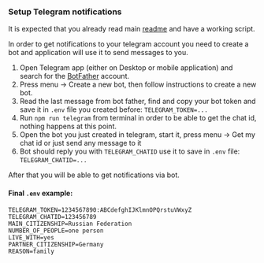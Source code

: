### Setup Telegram notifications

It is expected that you already read main [readme](./readme.md) and have a working script.

In order to get notifications to your telegram account you need to create a bot and application will use it to send messages to you.

1. Open Telegram app (either on Desktop or mobile application) and search for the [BotFather](https://t.me/BotFather) account.
2. Press menu -> Create a new bot, then follow instructions to create a new bot.
3. Read the last message from bot father, find and copy your bot token and save it in `.env` file you created before: `TELEGRAM_TOKEN=...`
4. Run `npm run telegram` from terminal in order to be able to get the chat id, nothing happens at this point.
5. Open the bot you just created in telegram, start it, press menu -> Get my chat id or just send any message to it
6. Bot should reply you with `TELEGRAM_CHATID` use it to save in `.env` file: `TELEGRAM_CHATID=...`

After that you will be able to get notifications via bot.


#### Final `.env` example:
```
TELEGRAM_TOKEN=1234567890:ABCdefghIJKlmnOPQrstuVWxyZ
TELEGRAM_CHATID=123456789
MAIN_CITIZENSHIP=Russian Federation
NUMBER_OF_PEOPLE=one person
LIVE_WITH=yes
PARTNER_CITIZENSHIP=Germany
REASON=family
```



